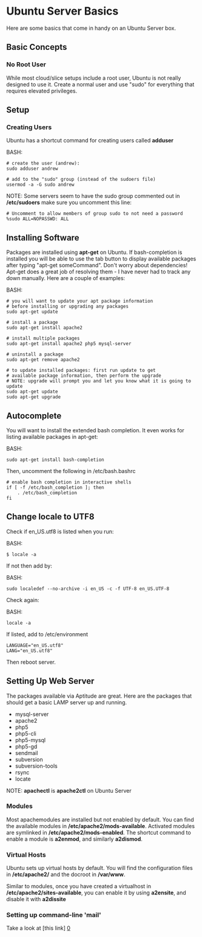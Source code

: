 # Ubuntu Server Basics

Here are some basics that come in handy on an Ubuntu Server box.

## Basic Concepts
### No Root User
While most cloud/slice setups include a root user, Ubuntu is not really designed to use it. Create
a normal user and use "sudo" for everything that requires elevated privileges.

## Setup
### Creating Users
Ubuntu has a shortcut command for creating users called **adduser**

BASH:

	# create the user (andrew):
	sudo adduser andrew
	
	# add to the "sudo" group (instead of the sudoers file)
	usermod -a -G sudo andrew

NOTE: Some servers seem to have the sudo group commented out in **/etc/sudoers** make sure you
uncomment this line:

	# Uncomment to allow members of group sudo to not need a password
	%sudo ALL=NOPASSWD: ALL

## Installing Software

Packages are installed using **apt-get** on Ubuntu. If bash-completion is installed you will
be able to use the tab button to display available packages after typing "apt-get someCommand".
Don't worry about dependencies! Apt-get does a great job of resolving them - I have never had
to track any down manually. Here are a couple of examples:

BASH:

	# you will want to update your apt package information 
	# before installing or upgrading any packages
	sudo apt-get update
	
	# install a package
	sudo apt-get install apache2
	
	# install multiple packages
	sudo apt-get install apache2 php5 mysql-server
	
	# uninstall a package
	sudo apt-get remove apache2
	
	# to update installed packages: first run update to get
	# available package information, then perform the upgrade
	# NOTE: upgrade will prompt you and let you know what it is going to update
	sudo apt-get update
	sudo apt-get upgrade


## Autocomplete

You will want to install the extended bash completion. It even works for listing available packages in apt-get:

BASH:

	sudo apt-get install bash-completion

Then, uncomment the following in /etc/bash.bashrc

	# enable bash completion in interactive shells
	if [ -f /etc/bash_completion ]; then
	    . /etc/bash_completion
	fi

## Change locale to UTF8

Check if en_US.utf8 is listed when you run:

BASH:

	$ locale -a

If not then add by:

BASH:

	sudo localedef --no-archive -i en_US -c -f UTF-8 en_US.UTF-8

Check again:

BASH:

	locale -a

If listed, add to /etc/environment

	LANGUAGE="en_US.utf8"
	LANG="en_US.utf8"

Then reboot server.

## Setting Up Web Server

The packages available via Aptitude are great. Here are the packages that should get a basic LAMP
server up and running.

* mysql-server
* apache2
* php5
* php5-cli
* php5-mysql
* php5-gd
* sendmail
* subversion
* subversion-tools
* rsync
* locate

NOTE: **apachectl** is **apache2ctl** on Ubuntu Server

### Modules
Most apachemodules are installed but not enabled by default. You can find the available modules in
**/etc/apache2/mods-available**. Activated modules are symlinked in **/etc/apache2/mods-enabled**. 
The shortcut command to enable a module is **a2enmod**, and similarly **a2dismod**.

### Virtual Hosts
Ubuntu sets up virtual hosts by default. You will find the configuration files in **/etc/apache2/**
and the docroot in **/var/www**.

Similar to modules, once you have created a virtualhost in **/etc/apache2/sites-available**, you
can enable it by using **a2ensite**, and disable it with **a2dissite**

### Setting up command-line 'mail'

Take a look at [this link] [0]

[0]: http://www.quietearth.us/articles/2006/09/25/Ubuntu-Sending-command-line-mail 